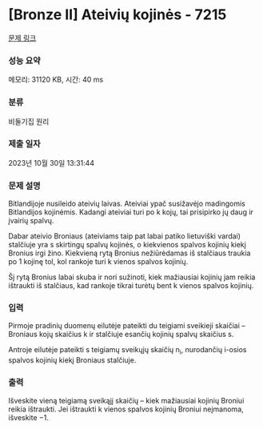 # [Bronze II] Ateivių kojinės - 7215 

[문제 링크](https://www.acmicpc.net/problem/7215) 

### 성능 요약

메모리: 31120 KB, 시간: 40 ms

### 분류

비둘기집 원리

### 제출 일자

2023년 10월 30일 13:31:44

### 문제 설명

<p>Bitlandijoje nusileido ateivių laivas. Ateiviai ypač susižavėjo madingomis Bitlandijos kojinėmis. Kadangi ateiviai turi po k kojų, tai prisipirko jų daug ir įvairių spalvų.</p>

<p>Dabar ateivio Broniaus (ateiviams taip pat labai patiko lietuviški vardai) stalčiuje yra s skirtingų spalvų kojinės, o kiekvienos spalvos kojinių kiekį Bronius irgi žino. Kiekvieną rytą Bronius nežiūrėdamas iš stalčiaus traukia po 1 kojinę tol, kol rankoje turi k vienos spalvos kojinių.</p>

<p>Šį rytą Bronius labai skuba ir nori sužinoti, kiek mažiausiai kojinių jam reikia ištraukti iš stalčiaus, kad rankoje tikrai turėtų bent k vienos spalvos kojinių.</p>

### 입력 

 <p>Pirmoje pradinių duomenų eilutėje pateikti du teigiami sveikieji skaičiai – Broniaus kojų skaičius k ir stalčiuje esančių kojinių spalvų skaičius s.</p>

<p>Antroje eilutėje pateikti s teigiamų sveikųjų skaičių n<sub>i</sub>, nurodančių i-osios spalvos kojinių kiekį Broniaus stalčiuje.</p>

### 출력 

 <p>Išveskite vieną teigiamą sveikąjį skaičių – kiek mažiausiai kojinių Broniui reikia ištraukti. Jei ištraukti k vienos spalvos kojinių Broniui neįmanoma, išveskite −1.</p>

